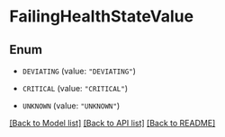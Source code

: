 # FailingHealthStateValue

## Enum


* `DEVIATING` (value: `"DEVIATING"`)

* `CRITICAL` (value: `"CRITICAL"`)

* `UNKNOWN` (value: `"UNKNOWN"`)


[[Back to Model list]](../README.md#documentation-for-models) [[Back to API list]](../README.md#documentation-for-api-endpoints) [[Back to README]](../README.md)


